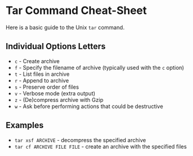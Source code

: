 # Tar Command Cheat-Sheet

Here is a basic guide to the Unix `tar` command.

## Individual Options Letters

* `c` - Create archive
* `f` - Specify the filename of archive (typically used with the `c` option)
* `t` - List files in archive
* `r` - Append to archive
* `s` - Preserve order of files
* `v` - Verbose mode (extra output)
* `z` - (De)compress archive with Gzip
* `w` - Ask before performing actions that could be destructive

## Examples

* `tar xsf ARCHIVE` - decompress the specified archive
* `tar cf ARCHIVE FILE FILE` - create an archive with the specified files
